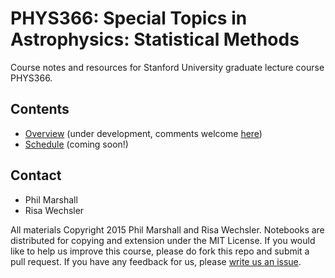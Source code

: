 # PHYS366: Special Topics in Astrophysics: Statistical Methods 

Course notes and resources for Stanford University graduate lecture course PHYS366.

## Contents

* [Overview](https://github.com/drphilmarshall/StatisticalMethods/blob/master/Overview.md) (under development, comments welcome [here](https://github.com/drphilmarshall/StatisticalMethods/issues/2))
* [Schedule](https://github.com/drphilmarshall/StatisticalMethods/blob/master/Schedule.md) (coming soon!)

## Contact

* Phil Marshall
* Risa Wechsler

All materials Copyright 2015 Phil Marshall and Risa Wechsler. Notebooks are distributed for copying and extension under the MIT License. If you would like to help us improve this course, please do fork this repo and submit a pull request. If you have any feedback for us, please [write us an issue](https://github.com/drphilmarshall/StatisticalMethods/issues).

